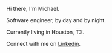 Hi there, I'm Michael.

Software engineer, by day and by night.

Currently living in Houston, TX.

Connect with me on [Linkedin](https://www.linkedin.com/in/mschappel).
